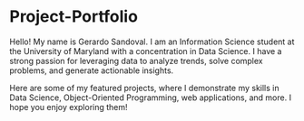 # Project-Portfolio

Hello! My name is Gerardo Sandoval. I am an Information Science student at the University of Maryland with a concentration in Data Science. I have a strong passion for leveraging data to analyze trends, solve complex problems, and generate actionable insights.

Here are some of my featured projects, where I demonstrate my skills in Data Science, Object-Oriented Programming, web applications, and more. I hope you enjoy exploring them!

